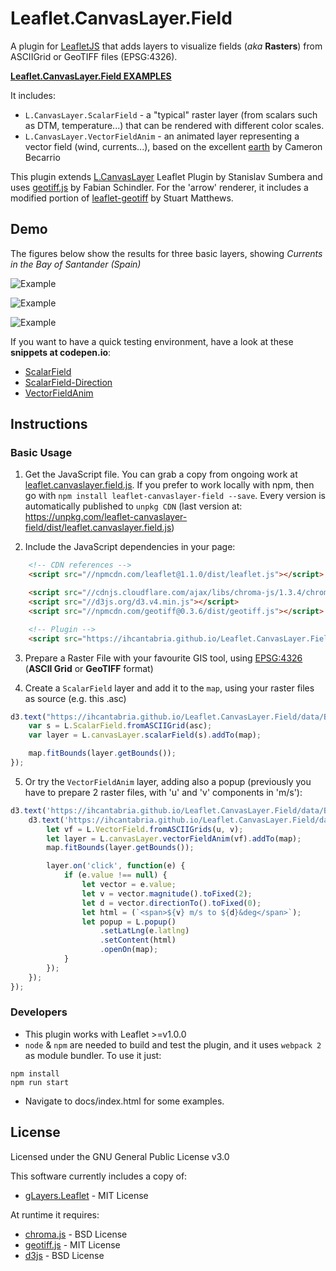# Leaflet.CanvasLayer.Field
A plugin for [LeafletJS](http://www.leafletjs.com) that adds layers to visualize fields (*aka* **Rasters**) from ASCIIGrid or GeoTIFF files (EPSG:4326). 

**[Leaflet.CanvasLayer.Field EXAMPLES](https://ihcantabria.github.io/Leaflet.CanvasLayer.Field/)**

It includes:
* `L.CanvasLayer.ScalarField` - a "typical" raster layer (from scalars such as DTM, temperature...) that can be rendered with different color scales.
* `L.CanvasLayer.VectorFieldAnim` - an animated layer representing a vector field (wind, currents...), based on the excellent [earth](https://github.com/cambecc/earth) by Cameron Becarrio

This plugin extends [L.CanvasLayer](https://github.com/Sumbera/gLayers.Leaflet) Leaflet Plugin by Stanislav Sumbera and uses [geotiff.js](https://github.com/constantinius/geotiff.js) by Fabian Schindler. For the 'arrow' renderer, it includes a modified portion of [leaflet-geotiff](https://github.com/stuartmatthews/leaflet-geotiff) by 
Stuart Matthews.


## Demo
The figures below show the results for three basic layers, showing *Currents in the Bay of Santander (Spain)*

![Example](https://ihcantabria.github.io/Leaflet.CanvasLayer.Field/img/ScalarField.png)

![Example](https://ihcantabria.github.io/Leaflet.CanvasLayer.Field/img/ScalarField-Direction.png)

![Example](https://ihcantabria.github.io/Leaflet.CanvasLayer.Field/img/VectorFieldAnim.gif)

If you want to have a quick testing environment, have a look at these **snippets at codepen.io**:
* [ScalarField](http://codepen.io/VictorVelarde/pen/ZKJWMb/)
* [ScalarField-Direction](http://codepen.io/VictorVelarde/pen/??????/)
* [VectorFieldAnim](http://codepen.io/VictorVelarde/pen/QvBeYV)


## Instructions

### Basic Usage
1. Get the JavaScript file. You can grab a copy from ongoing work at [leaflet.canvaslayer.field.js](https://ihcantabria.github.io/Leaflet.CanvasLayer.Field/dist/leaflet.canvaslayer.field.js). If you prefer to work locally with npm, then go with `npm install leaflet-canvaslayer-field --save`. Every version is automatically published to `unpkg CDN` (last version at: https://unpkg.com/leaflet-canvaslayer-field/dist/leaflet.canvaslayer.field.js)

2. Include the JavaScript dependencies in your page:
```html
    <!-- CDN references -->
    <script src="//npmcdn.com/leaflet@1.1.0/dist/leaflet.js"></script>

    <script src="//cdnjs.cloudflare.com/ajax/libs/chroma-js/1.3.4/chroma.min.js"></script>
    <script src="//d3js.org/d3.v4.min.js"></script>
    <script src="//npmcdn.com/geotiff@0.3.6/dist/geotiff.js"></script> <!-- optional -->

    <!-- Plugin -->
    <script src="https://ihcantabria.github.io/Leaflet.CanvasLayer.Field/dist/leaflet.canvaslayer.field.js"></script>
```

3. Prepare a Raster File with your favourite GIS tool, using [EPSG:4326](https://epsg.io/4326) (**ASCII Grid** or **GeoTIFF** format)

4. Create a `ScalarField` layer and add it to the `map`, using your raster files as source (e.g. this .asc)
```js
d3.text("https://ihcantabria.github.io/Leaflet.CanvasLayer.Field/data/Bay_Speed.asc", function (asc) {
    var s = L.ScalarField.fromASCIIGrid(asc);
    var layer = L.canvasLayer.scalarField(s).addTo(map);

    map.fitBounds(layer.getBounds());
});
```

5. Or try the `VectorFieldAnim` layer, adding also a popup (previously you have to prepare 2 raster files, with 'u' and 'v' components in 'm/s'):
```js
d3.text('https://ihcantabria.github.io/Leaflet.CanvasLayer.Field/data/Bay_U.asc', function(u) {
    d3.text('https://ihcantabria.github.io/Leaflet.CanvasLayer.Field/data/Bay_V.asc', function(v) {
        let vf = L.VectorField.fromASCIIGrids(u, v);
        let layer = L.canvasLayer.vectorFieldAnim(vf).addTo(map);
        map.fitBounds(layer.getBounds());

        layer.on('click', function(e) {
            if (e.value !== null) {
                let vector = e.value;
                let v = vector.magnitude().toFixed(2);
                let d = vector.directionTo().toFixed(0);
                let html = (`<span>${v} m/s to ${d}&deg</span>`);
                let popup = L.popup()
                    .setLatLng(e.latlng)
                    .setContent(html)
                    .openOn(map);
            }
        });
    });
});
```


### Developers
* This plugin works with Leaflet >=v1.0.0
* `node` & `npm` are needed to build and test the plugin, and it uses `webpack 2` as module bundler. To use it just:
```shell
npm install
npm run start
```
* Navigate to docs/index.html for some examples.


## License
Licensed under the GNU General Public License v3.0

This software currently includes a copy of:
* [gLayers.Leaflet](https://github.com/Sumbera/gLayers.Leaflet) - MIT License

At runtime it requires:
* [chroma.js](https://github.com/gka/chroma.js) - BSD License
* [geotiff.js](https://github.com/constantinius/geotiff.js) - MIT License
* [d3js](https://github.com/d3/d3) - BSD License
